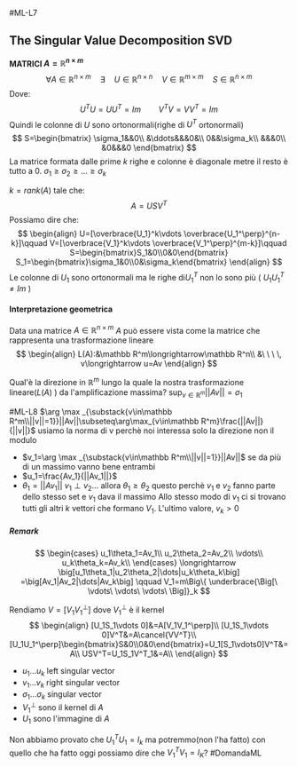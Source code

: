 #ML-L7
## The Singular Value Decomposition SVD
**MATRICI $A=\mathbb R^{n\times m}$**
$$
\forall A \in \mathbb R^{n\times m}\quad \exists\quad U\in\mathbb R^{n\times n}
\quad V\in\mathbb R^{m\times m}
\quad S\in\mathbb R^{n\times m}
$$
Dove:
$$
U^TU=UU^T=Im\qquad
V^TV=VV^T=Im
$$
Quindi le colonne di $U$ sono ortonormali(righe di $U^T$ ortonormali)
$$
S=\begin{bmatrix}
\sigma_1&&0\\
&\ddots&&&0&\\
0&&\sigma_k\\
&&&0\\
&0&&&0
\end{bmatrix}
$$
	La matrice formata dalle prime $k$ righe e colonne è diagonale metre il resto è tutto a $0$.
$\sigma_1\geq \sigma_2\geq\dots\geq\sigma_k$ 

$k=rank(A)$  tale che: $$A=USV^T$$ Possiamo dire che:
$$
\begin{align}
U=[\overbrace{U_1}^k\vdots \overbrace{U_1^\perp}^{n-k}]\qquad
V=[\overbrace{V_1}^k\vdots \overbrace{V_1^\perp}^{m-k}]\qquad
S=\begin{bmatrix}S_1&0\\0&0\end{bmatrix} S_1=\begin{bmatrix}\sigma_1&0\\0&\sigma_k\end{bmatrix}
\end{align}
$$
Le colonne di $U_1$ sono ortonormali ma le righe di$U_1^T$  non lo sono più ( $U_1U_1^T\neq Im$ )

#### Interpretazione geometrica
Data una matrice $A\in \mathbb R^{n\times m}$
$A$ può essere vista come la matrice che rappresenta una trasformazione lineare
$$
\begin{align}
L(A):&\mathbb R^m\longrightarrow\mathbb R^n\\
&\ \ \ \, v\longrightarrow u=Av
\end{align}
$$

Qual'è la direzione in $\mathbb R ^m$ lungo la quale la nostra trasformazione lineare($L(A)$ ) da l'amplificazione massima?   $\sup_{v\in\mathbb R^m}||Av||=\sigma_1$ 

#ML-L8
$\arg \max _{\substack{v\in\mathbb R^m\\||v||=1}}||Av||\subseteq\arg\max_{v\in\mathbb R^m}\frac{||Av||}{||v||}$ 
	usiamo la norma di v perchè noi interessa solo la direzione non il modulo 

- $v_1=\arg \max _{\substack{v\in\mathbb R^m\\||v||=1}}||Av||$ se da più di un massimo vanno bene entrambi
- $u_1=\frac{Av_1}{||Av_1||}$
- $\theta_1=||Av_1||$ 
$v_1\perp v_2\dots$ allora $\theta_1\geq \theta_2$ 
	questo perchè $v_1$ e $v_2$ fanno parte dello stesso set e $v_1$ dava il massimo
Allo stesso modo di $v_1$ ci si trovano tutti gli altri $k$ vettori che formano $V_1$.
L'ultimo valore, $v_k>0$ 

##### Remark
$$
\begin{cases}
u_1\theta_1=Av_1\\
u_2\theta_2=Av_2\\
\vdots\\
u_k\theta_k=Av_k\\
\end{cases}
\longrightarrow
\big[u_1\theta_1|u_2\theta_2|\dots|u_k\theta_k\big] =\big[Av_1|Av_2|\dots|Av_k\big]
\qquad V_1=m\Big\{ \underbrace{\Big[\ \vdots\ \vdots\ \vdots\ \Big]}_k
$$

Rendiamo $V=[V_1V_1^\perp]$  dove $V_1^\perp$ è il kernel
$$
\begin{align}
[U_1S_1\vdots 0]&=A[V_1V_1^\perp]\\
[U_1S_1\vdots 0]V^T&=A\cancel{VV^T}\\
[U_1U_1^\perp]\begin{bmatrix}S&0\\0&0\end{bmatrix}=U_1[S_1\vdots0]V^T&=A\\
USV^T=U_1S_1V^T_1&=A\\
\end{align}
$$
- $u_1\dots u_k$ left singular vector
- $v_1\dots v_k$ right singular vector
- $\sigma_1\dots \sigma_k$ singular vector
- $V_1^\perp$ sono il kernel di $A$
- $U_1$ sono l'immagine di $A$

Non abbiamo provato che $U^T_1U_1=I_k$ ma potremmo(non l'ha fatto) 
	con quello che ha fatto oggi possiamo dire che $V_1^TV_1=I_K$? #DomandaML 

